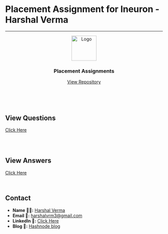 # Placement Assignment for Ineuron - Harshal Verma

---
<div align="center">
  <a href="https://github.com/harshalvrm">
    <img src="https://learncodeonline.in/mascot.png" alt="Logo" width="80">
  </a>
<h3 align="center">Placement Assignments</h3>
  <p align="center">   
    <a href="https://github.com/harshalvrm/Placement-Assignment_Harshal_Verma">View Repository</a>
  </p>
</div>

<br>
<br>
<br>

## View Questions

[Click Here](https://drive.google.com/drive/folders/1jBHoYHpcydRKHNp5qIgpF7SXt1Kk4BME)

<br>
<br>


## View Answers

[Click Here](https://docs.google.com/document/d/1uO69CGH4qasIluzEJuJzoI_P_Wu1vyfUG_gdNCHFtU0/edit?usp=sharing)



<br>
<!-- CONTACT -->

## Contact

- **Name 👨‍💻:** [Harshal Verma](https://github.com/harshalvrm)
- **Email 📧:** [harshalvrm3@gmail.com](mailto:harshalvrm3@gmail.com)
- **Linkedln 📝:** [Click Here](https://www.linkedin.com/in/harshalvrm3/)
- **Blog 📝:** [Hashnode blog](https://xadai.hashnode.dev/)

<br>
